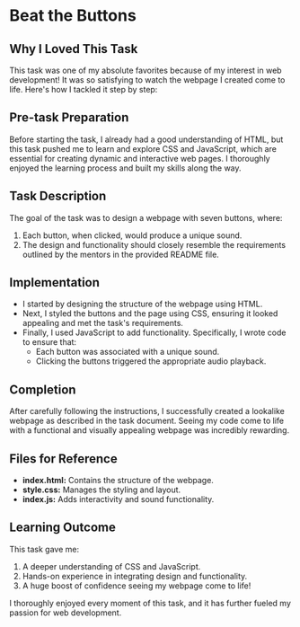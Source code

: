 # Beat the Buttons

## Why I Loved This Task
This task was one of my absolute favorites because of my interest in web development! It was so satisfying to watch the webpage I created come to life. Here's how I tackled it step by step:

## Pre-task Preparation
Before starting the task, I already had a good understanding of HTML, but this task pushed me to learn and explore CSS and JavaScript, which are essential for creating dynamic and interactive web pages. I thoroughly enjoyed the learning process and built my skills along the way.

## Task Description
The goal of the task was to design a webpage with seven buttons, where:
1. Each button, when clicked, would produce a unique sound.
2. The design and functionality should closely resemble the requirements outlined by the mentors in the provided README file.

## Implementation
- I started by designing the structure of the webpage using HTML.
- Next, I styled the buttons and the page using CSS, ensuring it looked appealing and met the task's requirements.
- Finally, I used JavaScript to add functionality. Specifically, I wrote code to ensure that:
  - Each button was associated with a unique sound.
  - Clicking the buttons triggered the appropriate audio playback.

## Completion
After carefully following the instructions, I successfully created a lookalike webpage as described in the task document. Seeing my code come to life with a functional and visually appealing webpage was incredibly rewarding.

## Files for Reference
- **index.html:** Contains the structure of the webpage.
- **style.css:** Manages the styling and layout.
- **index.js:** Adds interactivity and sound functionality.

## Learning Outcome
This task gave me:
1. A deeper understanding of CSS and JavaScript.
2. Hands-on experience in integrating design and functionality.
3. A huge boost of confidence seeing my webpage come to life!

I thoroughly enjoyed every moment of this task, and it has further fueled my passion for web development.